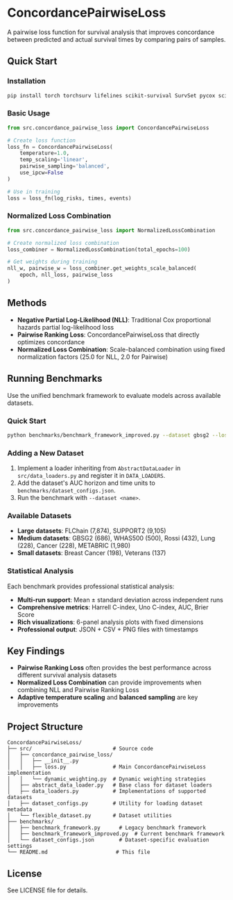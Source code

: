 # ConcordancePairwiseLoss

A pairwise loss function for survival analysis that improves concordance between predicted and actual survival times by comparing pairs of samples.

## Quick Start

### Installation
```bash
pip install torch torchsurv lifelines scikit-survival SurvSet pycox scikit-learn pandas numpy matplotlib seaborn
```

### Basic Usage
```python
from src.concordance_pairwise_loss import ConcordancePairwiseLoss

# Create loss function
loss_fn = ConcordancePairwiseLoss(
    temperature=1.0,
    temp_scaling='linear',
    pairwise_sampling='balanced',
    use_ipcw=False
)

# Use in training
loss = loss_fn(log_risks, times, events)
```

### Normalized Loss Combination
```python
from src.concordance_pairwise_loss import NormalizedLossCombination

# Create normalized loss combination
loss_combiner = NormalizedLossCombination(total_epochs=100)

# Get weights during training
nll_w, pairwise_w = loss_combiner.get_weights_scale_balanced(
    epoch, nll_loss, pairwise_loss
)
```

## Methods

- **Negative Partial Log-Likelihood (NLL)**: Traditional Cox proportional hazards partial log-likelihood loss
- **Pairwise Ranking Loss**: ConcordancePairwiseLoss that directly optimizes concordance
- **Normalized Loss Combination**: Scale-balanced combination using fixed normalization factors (25.0 for NLL, 2.0 for Pairwise)

## Running Benchmarks

Use the unified benchmark framework to evaluate models across available datasets.

### Quick Start
```bash
python benchmarks/benchmark_framework_improved.py --dataset gbsg2 --loss-type nll --epochs 3
```

### Adding a New Dataset
1. Implement a loader inheriting from `AbstractDataLoader` in `src/data_loaders.py` and register it in `DATA_LOADERS`.
2. Add the dataset's AUC horizon and time units to `benchmarks/dataset_configs.json`.
3. Run the benchmark with `--dataset <name>`.

### Available Datasets
- **Large datasets**: FLChain (7,874), SUPPORT2 (9,105)
- **Medium datasets**: GBSG2 (686), WHAS500 (500), Rossi (432), Lung (228), Cancer (228), METABRIC (1,980)
- **Small datasets**: Breast Cancer (198), Veterans (137)

### Statistical Analysis
Each benchmark provides professional statistical analysis:
- **Multi-run support**: Mean ± standard deviation across independent runs
- **Comprehensive metrics**: Harrell C-index, Uno C-index, AUC, Brier Score
- **Rich visualizations**: 6-panel analysis plots with fixed dimensions
- **Professional output**: JSON + CSV + PNG files with timestamps

## Key Findings

- **Pairwise Ranking Loss** often provides the best performance across different survival analysis datasets
- **Normalized Loss Combination** can provide improvements when combining NLL and Pairwise Ranking Loss
- **Adaptive temperature scaling** and **balanced sampling** are key improvements

## Project Structure

```
ConcordancePairwiseLoss/
├── src/                          # Source code
│   ├── concordance_pairwise_loss/
│   │   ├── __init__.py
│   │   ├── loss.py               # Main ConcordancePairwiseLoss implementation
│   │   └── dynamic_weighting.py  # Dynamic weighting strategies
│   ├── abstract_data_loader.py   # Base class for dataset loaders
│   ├── data_loaders.py           # Implementations of supported datasets
│   ├── dataset_configs.py        # Utility for loading dataset metadata
│   └── flexible_dataset.py       # Dataset utilities
├── benchmarks/
│   ├── benchmark_framework.py      # Legacy benchmark framework
│   ├── benchmark_framework_improved.py  # Current benchmark framework
│   └── dataset_configs.json        # Dataset-specific evaluation settings
└── README.md                      # This file
```


## License

See LICENSE file for details.
